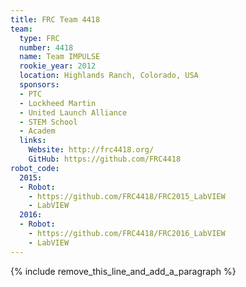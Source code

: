```yaml
---
title: FRC Team 4418
team:
  type: FRC
  number: 4418
  name: Team IMPULSE
  rookie_year: 2012
  location: Highlands Ranch, Colorado, USA
  sponsors:
  - PTC
  - Lockheed Martin
  - United Launch Alliance
  - STEM School
  - Academ
  links:
    Website: http://frc4418.org/
    GitHub: https://github.com/FRC4418
robot_code:
  2015:
  - Robot:
    - https://github.com/FRC4418/FRC2015_LabVIEW
    - LabVIEW
  2016:
  - Robot:
    - https://github.com/FRC4418/FRC2016_LabVIEW
    - LabVIEW
---
```


{% include remove_this_line_and_add_a_paragraph %}